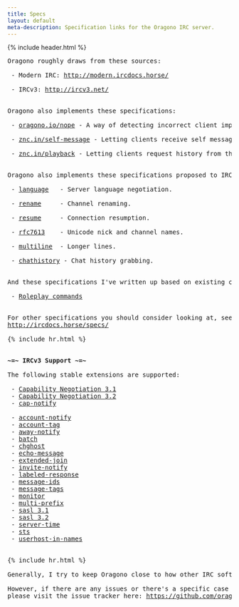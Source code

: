 ```yaml
---
title: Specs
layout: default
meta-description: Specification links for the Oragono IRC server.
---
```

{% include header.html %}

<pre>
Oragono roughly draws from these sources:

 - Modern IRC: <a href="http://modern.ircdocs.horse/">http://modern.ircdocs.horse/</a>

 - IRCv3: <a href="http://ircv3.net/">http://ircv3.net/</a>


Oragono also implements these specifications:

 - <a href="/nope.html">oragono.io/nope</a> - A way of detecting incorrect client implementations.
 
 - <a href="https://wiki.znc.in/Query_buffers#Self_messages">znc.in/self-message</a> - Letting clients receive self messages in buffer playback.
 
 - <a href="https://wiki.znc.in/Playback">znc.in/playback</a> - Letting clients request history from the server if it's configured.


Oragono also implements these specifications proposed to IRCv3:

 - <a href="https://gist.github.com/DanielOaks/8126122f74b26012a3de37db80e4e0c6">language</a>   - Server language negotiation.

 - <a href="https://github.com/SaberUK/ircv3-specifications/blob/rename/extensions/rename.md">rename</a>     - Channel renaming.

 - <a href="https://github.com/DanielOaks/ircv3-specifications/blob/master+resume/extensions/resume.md">resume</a>     - Connection resumption.

 - <a href="https://github.com/DanielOaks/ircv3-specifications/blob/master%2Brfc7700/documentation/rfc7613.md">rfc7613</a>    - Unicode nick and channel names.
 
 - <a href="https://github.com/jwheare/ircv3-specifications/blob/multiline/extensions/multiline.md">multiline</a>  - Longer lines.
 
 - <a href="https://github.com/prawnsalad/ircv3-specifications/blob/chathistory/extensions/chathistory.md">chathistory</a> - Chat history grabbing.


And these specifications I've written up based on existing commands and behaviour:

 - <a href="https://gist.github.com/DanielOaks/420d14efbbcda93a7d7e1dc00bf7dc25">Roleplay commands</a>


For other specifications you should consider looking at, see this page:
<a href="http://ircdocs.horse/specs/">http://ircdocs.horse/specs/</a>

{% include hr.html %}


<strong>~=~ IRCv3 Support ~=~</strong>

The following stable extensions are supported:

 - <a href="http://ircv3.net/specs/core/capability-negotiation-3.1.html">Capability Negotiation 3.1</a>
 - <a href="http://ircv3.net/specs/core/capability-negotiation-3.2.html">Capability Negotiation 3.2</a>
 - <a href="http://ircv3.net/specs/extensions/cap-notify-3.2.html">cap-notify</a>

 - <a href="http://ircv3.net/specs/extensions/account-notify-3.1.html">account-notify</a>
 - <a href="http://ircv3.net/specs/extensions/account-tag-3.2.html">account-tag</a>
 - <a href="http://ircv3.net/specs/extensions/away-notify-3.1.html">away-notify</a>
 - <a href="https://ircv3.net/specs/extensions/batch-3.2.html">batch</a>
 - <a href="http://ircv3.net/specs/extensions/chghost-3.2.html">chghost</a>
 - <a href="http://ircv3.net/specs/extensions/echo-message-3.2.html">echo-message</a>
 - <a href="http://ircv3.net/specs/extensions/extended-join-3.1.html">extended-join</a>
 - <a href="http://ircv3.net/specs/extensions/invite-notify-3.2.html">invite-notify</a>
 - <a href="https://ircv3.net/specs/extensions/labeled-response.html">labeled-response</a>
 - <a href="http://ircv3.net/specs/extensions/message-ids.html">message-ids</a>
 - <a href="https://ircv3.net/specs/extensions/message-tags">message-tags</a>
 - <a href="http://ircv3.net/specs/core/monitor-3.2.html">monitor</a>
 - <a href="http://ircv3.net/specs/extensions/multi-prefix-3.1.html">multi-prefix</a>
 - <a href="http://ircv3.net/specs/extensions/sasl-3.1.html">sasl 3.1</a>
 - <a href="http://ircv3.net/specs/extensions/sasl-3.2.html">sasl 3.2</a>
 - <a href="http://ircv3.net/specs/extensions/server-time-3.2.html">server-time</a>
 - <a href="http://ircv3.net/specs/extensions/sts.html">sts</a>
 - <a href="http://ircv3.net/specs/extensions/userhost-in-names-3.2.html">userhost-in-names</a>


{% include hr.html %}

Generally, I try to keep Oragono close to how other IRC software behaves.

However, if there are any issues or there's a specific case you'd like to report,
please visit the issue tracker here: <a href="https://github.com/oragono/oragono/issues">https://github.com/oragono/oragono/issues</a>
</pre>
